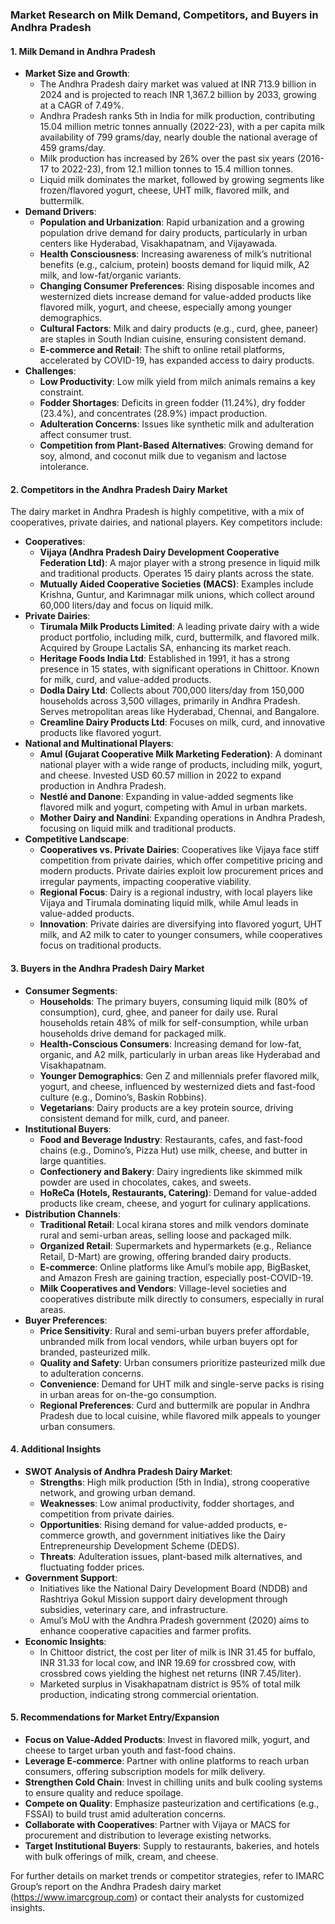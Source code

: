 ### Market Research on Milk Demand, Competitors, and Buyers in Andhra Pradesh

#### 1. **Milk Demand in Andhra Pradesh**
- **Market Size and Growth**:
  - The Andhra Pradesh dairy market was valued at INR 713.9 billion in 2024 and is projected to reach INR 1,367.2 billion by 2033, growing at a CAGR of 7.49%.[](https://www.imarcgroup.com/dairy-industry-andhra-pradesh)
  - Andhra Pradesh ranks 5th in India for milk production, contributing 15.04 million metric tonnes annually (2022-23), with a per capita milk availability of 799 grams/day, nearly double the national average of 459 grams/day.[](https://timesofindia.indiatimes.com/city/visakhapatnam/andhra-pradesh-milk-production-26-increase-in-6-years/articleshow/105691254.cms)
  - Milk production has increased by 26% over the past six years (2016-17 to 2022-23), from 12.1 million tonnes to 15.4 million tonnes.[](https://timesofindia.indiatimes.com/city/visakhapatnam/andhra-pradesh-milk-production-26-increase-in-6-years/articleshow/105691254.cms)
  - Liquid milk dominates the market, followed by growing segments like frozen/flavored yogurt, cheese, UHT milk, flavored milk, and buttermilk.[](https://www.imarcgroup.com/dairy-industry-andhra-pradesh)
- **Demand Drivers**:
  - **Population and Urbanization**: Rapid urbanization and a growing population drive demand for dairy products, particularly in urban centers like Hyderabad, Visakhapatnam, and Vijayawada.
  - **Health Consciousness**: Increasing awareness of milk’s nutritional benefits (e.g., calcium, protein) boosts demand for liquid milk, A2 milk, and low-fat/organic variants.[](https://www.imarcgroup.com/liquid-milk-market-india)
  - **Changing Consumer Preferences**: Rising disposable incomes and westernized diets increase demand for value-added products like flavored milk, yogurt, and cheese, especially among younger demographics.[](https://www.custommarketinsights.com/report/india-dairy-market/)
  - **Cultural Factors**: Milk and dairy products (e.g., curd, ghee, paneer) are staples in South Indian cuisine, ensuring consistent demand.
  - **E-commerce and Retail**: The shift to online retail platforms, accelerated by COVID-19, has expanded access to dairy products.[](https://www.imarcgroup.com/dairy-industry-andhra-pradesh)
- **Challenges**:
  - **Low Productivity**: Low milk yield from milch animals remains a key constraint.[](https://arccjournals.com/journal/asian-journal-of-dairy-and-food-research/DR-1966)
  - **Fodder Shortages**: Deficits in green fodder (11.24%), dry fodder (23.4%), and concentrates (28.9%) impact production.[](https://www.fortunebusinessinsights.com/india-dairy-market-107416)
  - **Adulteration Concerns**: Issues like synthetic milk and adulteration affect consumer trust.[](https://en.wikipedia.org/wiki/Dairy_in_India)
  - **Competition from Plant-Based Alternatives**: Growing demand for soy, almond, and coconut milk due to veganism and lactose intolerance.[](https://www.statista.com/outlook/cmo/food/dairy-products-eggs/milk/india)

#### 2. **Competitors in the Andhra Pradesh Dairy Market**
The dairy market in Andhra Pradesh is highly competitive, with a mix of cooperatives, private dairies, and national players. Key competitors include:

- **Cooperatives**:
  - **Vijaya (Andhra Pradesh Dairy Development Cooperative Federation Ltd)**: A major player with a strong presence in liquid milk and traditional products. Operates 15 dairy plants across the state.[](https://www.imarcgroup.com/dairy-industry-andhra-pradesh)[](https://aesanetwork.org/dairy-cooperatives-at-the-crossroads/)
  - **Mutually Aided Cooperative Societies (MACS)**: Examples include Krishna, Guntur, and Karimnagar milk unions, which collect around 60,000 liters/day and focus on liquid milk.[](https://www.fao.org/4/i0588e/i0588e05.htm)
- **Private Dairies**:
  - **Tirumala Milk Products Limited**: A leading private dairy with a wide product portfolio, including milk, curd, buttermilk, and flavored milk. Acquired by Groupe Lactalis SA, enhancing its market reach.[](https://www.imarcgroup.com/dairy-industry-andhra-pradesh)[](https://pixelsutra.com/dairy-industry-market-analysis-and-marketing-strategies/)
  - **Heritage Foods India Ltd**: Established in 1991, it has a strong presence in 15 states, with significant operations in Chittoor. Known for milk, curd, and value-added products.[](https://www.imarcgroup.com/dairy-industry-andhra-pradesh)[](https://aesanetwork.org/dairy-cooperatives-at-the-crossroads/)
  - **Dodla Dairy Ltd**: Collects about 700,000 liters/day from 150,000 households across 3,500 villages, primarily in Andhra Pradesh. Serves metropolitan areas like Hyderabad, Chennai, and Bangalore.[](https://www.fao.org/4/i0588e/i0588e05.htm)[](https://www.imarcgroup.com/dairy-industry-andhra-pradesh)
  - **Creamline Dairy Products Ltd**: Focuses on milk, curd, and innovative products like flavored yogurt.[](https://www.imarcgroup.com/dairy-industry-andhra-pradesh)
- **National and Multinational Players**:
  - **Amul (Gujarat Cooperative Milk Marketing Federation)**: A dominant national player with a wide range of products, including milk, yogurt, and cheese. Invested USD 60.57 million in 2022 to expand production in Andhra Pradesh.[](https://www.mordorintelligence.com/industry-reports/india-dairy-market)[](https://pixelsutra.com/dairy-industry-market-analysis-and-marketing-strategies/)
  - **Nestlé and Danone**: Expanding in value-added segments like flavored milk and yogurt, competing with Amul in urban markets.[](https://pixelsutra.com/dairy-industry-market-analysis-and-marketing-strategies/)
  - **Mother Dairy and Nandini**: Expanding operations in Andhra Pradesh, focusing on liquid milk and traditional products.[](https://pixelsutra.com/dairy-industry-market-analysis-and-marketing-strategies/)
- **Competitive Landscape**:
  - **Cooperatives vs. Private Dairies**: Cooperatives like Vijaya face stiff competition from private dairies, which offer competitive pricing and modern products. Private dairies exploit low procurement prices and irregular payments, impacting cooperative viability.[](https://aesanetwork.org/dairy-cooperatives-at-the-crossroads/)
  - **Regional Focus**: Dairy is a regional industry, with local players like Vijaya and Tirumala dominating liquid milk, while Amul leads in value-added products.[](https://www.fao.org/4/i0588e/i0588e05.htm)
  - **Innovation**: Private dairies are diversifying into flavored yogurt, UHT milk, and A2 milk to cater to younger consumers, while cooperatives focus on traditional products.[](https://www.fao.org/4/i0588e/i0588e05.htm)

#### 3. **Buyers in the Andhra Pradesh Dairy Market**
- **Consumer Segments**:
  - **Households**: The primary buyers, consuming liquid milk (80% of consumption), curd, ghee, and paneer for daily use. Rural households retain 48% of milk for self-consumption, while urban households drive demand for packaged milk.[](https://pixelsutra.com/dairy-industry-market-analysis-and-marketing-strategies/)
  - **Health-Conscious Consumers**: Increasing demand for low-fat, organic, and A2 milk, particularly in urban areas like Hyderabad and Visakhapatnam.[](https://www.researchandmarkets.com/report/india-dairy-products-market)
  - **Younger Demographics**: Gen Z and millennials prefer flavored milk, yogurt, and cheese, influenced by westernized diets and fast-food culture (e.g., Domino’s, Baskin Robbins).[](https://www.custommarketinsights.com/report/india-dairy-market/)[](https://www.mordorintelligence.com/industry-reports/india-dairy-market)
  - **Vegetarians**: Dairy products are a key protein source, driving consistent demand for milk, curd, and paneer.[](https://en.wikipedia.org/wiki/Dairy_in_India)
- **Institutional Buyers**:
  - **Food and Beverage Industry**: Restaurants, cafes, and fast-food chains (e.g., Domino’s, Pizza Hut) use milk, cheese, and butter in large quantities.[](https://www.mordorintelligence.com/industry-reports/india-dairy-market)[](https://www.precedenceresearch.com/dairy-products-market)
  - **Confectionery and Bakery**: Dairy ingredients like skimmed milk powder are used in chocolates, cakes, and sweets.[](https://www.imarcgroup.com/skimme-milk-powder-market-india)
  - **HoReCa (Hotels, Restaurants, Catering)**: Demand for value-added products like cream, cheese, and yogurt for culinary applications.
- **Distribution Channels**:
  - **Traditional Retail**: Local kirana stores and milk vendors dominate rural and semi-urban areas, selling loose and packaged milk.
  - **Organized Retail**: Supermarkets and hypermarkets (e.g., Reliance Retail, D-Mart) are growing, offering branded dairy products.[](https://www.custommarketinsights.com/report/india-dairy-market/)
  - **E-commerce**: Online platforms like Amul’s mobile app, BigBasket, and Amazon Fresh are gaining traction, especially post-COVID-19.[](https://www.imarcgroup.com/dairy-industry-andhra-pradesh)[](https://www.grandviewresearch.com/industry-analysis/dairy-product-market)
  - **Milk Cooperatives and Vendors**: Village-level societies and cooperatives distribute milk directly to consumers, especially in rural areas.[](https://www.fao.org/4/i0588e/i0588e05.htm)
- **Buyer Preferences**:
  - **Price Sensitivity**: Rural and semi-urban buyers prefer affordable, unbranded milk from local vendors, while urban buyers opt for branded, pasteurized milk.[](https://en.wikipedia.org/wiki/Dairy_in_India)
  - **Quality and Safety**: Urban consumers prioritize pasteurized milk due to adulteration concerns.[](https://en.wikipedia.org/wiki/Dairy_in_India)
  - **Convenience**: Demand for UHT milk and single-serve packs is rising in urban areas for on-the-go consumption.[](https://www.researchandmarkets.com/report/india-uht-milk-market)
  - **Regional Preferences**: Curd and buttermilk are popular in Andhra Pradesh due to local cuisine, while flavored milk appeals to younger urban consumers.[](https://www.custommarketinsights.com/report/india-dairy-market/)

#### 4. **Additional Insights**
- **SWOT Analysis of Andhra Pradesh Dairy Market**:
  - **Strengths**: High milk production (5th in India), strong cooperative network, and growing urban demand.
  - **Weaknesses**: Low animal productivity, fodder shortages, and competition from private dairies.[](https://arccjournals.com/journal/asian-journal-of-dairy-and-food-research/DR-1966)[](https://www.fortunebusinessinsights.com/india-dairy-market-107416)
  - **Opportunities**: Rising demand for value-added products, e-commerce growth, and government initiatives like the Dairy Entrepreneurship Development Scheme (DEDS).[](https://www.fortunebusinessinsights.com/india-dairy-market-107416)
  - **Threats**: Adulteration issues, plant-based milk alternatives, and fluctuating fodder prices.[](https://en.wikipedia.org/wiki/Dairy_in_India)[](https://www.statista.com/outlook/cmo/food/dairy-products-eggs/milk/india)
- **Government Support**:
  - Initiatives like the National Dairy Development Board (NDDB) and Rashtriya Gokul Mission support dairy development through subsidies, veterinary care, and infrastructure.[](https://www.fortunebusinessinsights.com/india-dairy-market-107416)
  - Amul’s MoU with the Andhra Pradesh government (2020) aims to enhance cooperative capacities and farmer profits.[](https://www.kbvresearch.com/dairy-products-market/)
- **Economic Insights**:
  - In Chittoor district, the cost per liter of milk is INR 31.45 for buffalo, INR 31.33 for local cow, and INR 19.69 for crossbred cow, with crossbred cows yielding the highest net returns (INR 7.45/liter).[](https://arccjournals.com/journal/asian-journal-of-dairy-and-food-research/DR-1966)
  - Marketed surplus in Visakhapatnam district is 95% of total milk production, indicating strong commercial orientation.[](https://www.academia.edu/50147622/Production_consumption_marketed_surplus_and_disposal_pattern_of_milk_in_Andhra_Pradesh)

#### 5. **Recommendations for Market Entry/Expansion**
- **Focus on Value-Added Products**: Invest in flavored milk, yogurt, and cheese to target urban youth and fast-food chains.
- **Leverage E-commerce**: Partner with online platforms to reach urban consumers, offering subscription models for milk delivery.
- **Strengthen Cold Chain**: Invest in chilling units and bulk cooling systems to ensure quality and reduce spoilage.[](https://www.fao.org/4/i0588e/i0588e05.htm)
- **Compete on Quality**: Emphasize pasteurization and certifications (e.g., FSSAI) to build trust amid adulteration concerns.[](https://en.wikipedia.org/wiki/Dairy_in_India)
- **Collaborate with Cooperatives**: Partner with Vijaya or MACS for procurement and distribution to leverage existing networks.
- **Target Institutional Buyers**: Supply to restaurants, bakeries, and hotels with bulk offerings of milk, cream, and cheese.

For further details on market trends or competitor strategies, refer to IMARC Group’s report on the Andhra Pradesh dairy market (https://www.imarcgroup.com) or contact their analysts for customized insights.[](https://www.imarcgroup.com/dairy-industry-andhra-pradesh)

